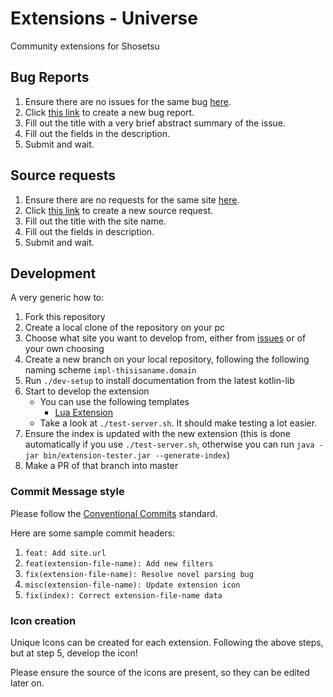 # Extensions - Universe

Community extensions for Shosetsu

## Bug Reports

1. Ensure there are no issues for the same bug [here][issues].
2. Click [this link][bug-report] to create a new bug report.
3. Fill out the title with a very brief abstract summary of the issue.
4. Fill out the fields in the description.
5. Submit and wait.

## Source requests

1. Ensure there are no requests for the same site [here][issues].
2. Click [this link][source-request] to create a new source request.
3. Fill out the title with the site name.
4. Fill out the fields in description.
5. Submit and wait.

## Development

A very generic how to:

1. Fork this repository
2. Create a local clone of the repository on your pc
3. Choose what site you want to develop from, either from [issues][issues] or
   of your own choosing
4. Create a new branch on your local repository, following the following naming scheme `impl-thisisaname.domain`
5. Run `./dev-setup` to install documentation from the latest kotlin-lib
6. Start to develop the extension
   - You can use the following templates
     - [Lua Extension][lua-template]
   - Take a look at `./test-server.sh`. It should make testing a lot easier.
7. Ensure the index is updated with the new extension (this is done automatically if you use `./test-server.sh`, otherwise you can run `java -jar bin/extension-tester.jar --generate-index`)
8. Make a PR of that branch into master

### Commit Message style

Please follow the [Conventional Commits][cc] standard.

Here are some sample commit headers:

1. `feat: Add site.url`
2. `feat(extension-file-name): Add new filters`
3. `fix(extension-file-name): Resolve novel parsing bug`
4. `misc(extension-file-name): Update extension icon`
5. `fix(index): Correct extension-file-name data`

### Icon creation

Unique Icons can be created for each extension. 
Following the above steps, but at step 5, develop the icon!

Please ensure the source of the icons are present, so they can be edited later on. 

[lua-template]: https://gitlab.com/shosetsuorg/kotlin-lib/-/raw/main/templates/extension-template.lua
[js-template]:https://gitlab.com/shosetsuorg/kotlin-lib/-/raw/main/templates/extension-template.js
[source-request]: https://gitlab.com/shosetsuorg/extensions/-/issues/new?issuable_template=source_request
[bug-report]: https://gitlab.com/shosetsuorg/extensions/-/issues/new?issuable_template=bug_report
[issues]: https://gitlab.com/shosetsuorg/extensions/-/issues
[cc]: https://www.conventionalcommits.org/en/v1.0.0/